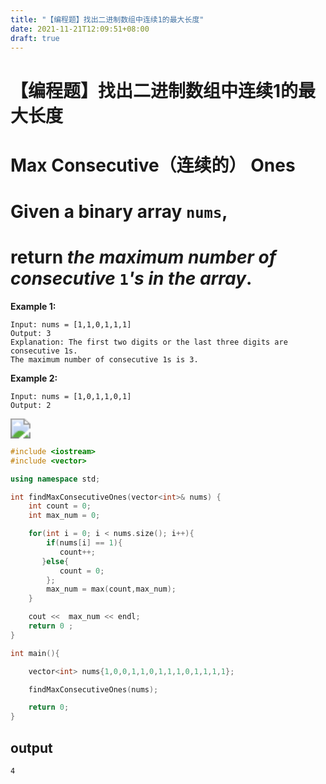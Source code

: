 ```yaml
---
title: "【编程题】找出二进制数组中连续1的最大长度"
date: 2021-11-21T12:09:51+08:00
draft: true
---
```


# 【编程题】找出二进制数组中连续1的最大长度

#  Max Consecutive（连续的） Ones

# Given a binary array `nums`, 

# return *the maximum number of consecutive* `1`*'s in the array*.

**Example 1:** 

```
Input: nums = [1,1,0,1,1,1]
Output: 3
Explanation: The first two digits or the last three digits are consecutive 1s.
The maximum number of consecutive 1s is 3.
```

**Example 2:** 

```
Input: nums = [1,0,1,1,0,1]
Output: 2
```

<img src="https://blog.clayliu.com/post/img/questions/image-20211121125536906.png" style="zoom:200%;" />



```cpp
#include <iostream>
#include <vector>

using namespace std;

int findMaxConsecutiveOnes(vector<int>& nums) {
    int count = 0;
    int max_num = 0;

    for(int i = 0; i < nums.size(); i++){
        if(nums[i] == 1){
           count++;
       }else{
           count = 0;
        };
        max_num = max(count,max_num);
    }

    cout <<  max_num << endl;
    return 0 ;
}

int main(){

    vector<int> nums{1,0,0,1,1,0,1,1,1,0,1,1,1,1};

    findMaxConsecutiveOnes(nums);

    return 0;
}
```

## output

```
4
```

